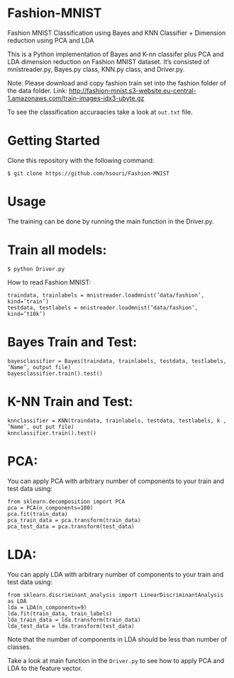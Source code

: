 # Fashion-MNIST
Fashion MNIST Classification using Bayes and KNN Classifier + Dimension reduction using PCA and LDA

This is a Python implementation of Bayes and K-nn classifer plus PCA and LDA dimension reduction on Fashion MNIST dataset.  It’s consisted of mnistreader.py, Bayes.py class, KNN.py class, and Driver.py.  

Note: Please download and copy fashion train set into the fashion folder of the data folder. Link: http://fashion-mnist.s3-website.eu-central-1.amazonaws.com/train-images-idx3-ubyte.gz

To see the classification accuraacies take a look at `out.txt` file.

# Getting Started
Clone this repository with the following command:

```shell
$ git clone https://github.com/hsouri/Fashion-MNIST
```

# Usage

The training can be done by running the main function in the Driver.py.

# Train all models:

```shell
$ python Driver.py

```

How to read Fashion MNIST: 

```shell
traindata, trainlabels = mnistreader.loadmnist(’data/fashion’, kind=’train’)
testdata, testlabels = mnistreader.loadmnist(’data/fashion’, kind=’t10k’)
```

# Bayes Train and Test:

```shell
bayesclassifier = Bayes(traindata, trainlabels, testdata, testlabels, ’Name’, output file)
bayesclassifier.train().test()
```


# K-NN Train and Test:

```shell
knnclassifier = KNN(traindata, trainlabels, testdata, testlabels, k , ’Name’, out put file)
knnclassifier.train().test()
```


# PCA:

You can apply PCA with arbitrary number of components to your train and test data using:
```shell
from sklearn.decomposition import PCA
pca = PCA(n_components=100)
pca.fit(train_data)
pca_train_data = pca.transform(train_data)
pca_test_data = pca.transform(test_data)
```
# LDA:

You can apply LDA with arbitrary number of components to your train and test data using:

```shell
from sklearn.discriminant_analysis import LinearDiscriminantAnalysis as LDA
lda = LDA(n_components=9)
lda.fit(train_data, train_labels)
lda_train_data = lda.transform(train_data)
lda_test_data = lda.transform(test_data)
```
Note that the number of components in LDA should be less than number of classes.

Take a look at main function in the `Driver.py` to see how to apply PCA and LDA to the feature vector.


